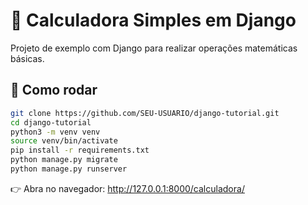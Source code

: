 # 🧮 Calculadora Simples em Django

Projeto de exemplo com Django para realizar operações matemáticas básicas.

## 🚀 Como rodar

```bash
git clone https://github.com/SEU-USUARIO/django-tutorial.git
cd django-tutorial
python3 -m venv venv
source venv/bin/activate
pip install -r requirements.txt
python manage.py migrate
python manage.py runserver
```

👉 Abra no navegador: http://127.0.0.1:8000/calculadora/
